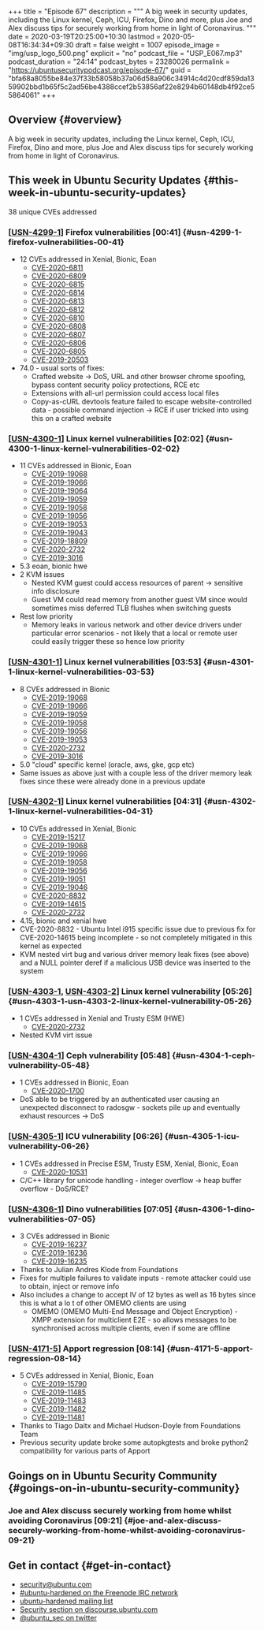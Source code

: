+++
title = "Episode 67"
description = """
  A big week in security updates, including the Linux kernel, Ceph, ICU,
  Firefox, Dino and more, plus Joe and Alex discuss tips for securely working
  from home in light of Coronavirus.
  """
date = 2020-03-19T20:25:00+10:30
lastmod = 2020-05-08T16:34:34+09:30
draft = false
weight = 1007
episode_image = "img/usp_logo_500.png"
explicit = "no"
podcast_file = "USP_E067.mp3"
podcast_duration = "24:14"
podcast_bytes = 23280026
permalink = "https://ubuntusecuritypodcast.org/episode-67/"
guid = "bfa68a8055be84e37f33b58058b37a06d58a906c34914c4d20cdf859da1359902bbd1b65f5c2ad56be4388ccef2b53856af22e8294b60148db4f92ce55864061"
+++

## Overview {#overview}

A big week in security updates, including the Linux kernel, Ceph, ICU,
Firefox, Dino and more, plus Joe and Alex discuss tips for securely working
from home in light of Coronavirus.


## This week in Ubuntu Security Updates {#this-week-in-ubuntu-security-updates}

38 unique CVEs addressed


### [[USN-4299-1](https://usn.ubuntu.com/4299-1/)] Firefox vulnerabilities [00:41] {#usn-4299-1-firefox-vulnerabilities-00-41}

-   12 CVEs addressed in Xenial, Bionic, Eoan
    -   [CVE-2020-6811](https://people.canonical.com/~ubuntu-security/cve/CVE-2020-6811) <!-- medium -->
    -   [CVE-2020-6809](https://people.canonical.com/~ubuntu-security/cve/CVE-2020-6809) <!-- medium -->
    -   [CVE-2020-6815](https://people.canonical.com/~ubuntu-security/cve/CVE-2020-6815) <!-- medium -->
    -   [CVE-2020-6814](https://people.canonical.com/~ubuntu-security/cve/CVE-2020-6814) <!-- medium -->
    -   [CVE-2020-6813](https://people.canonical.com/~ubuntu-security/cve/CVE-2020-6813) <!-- low -->
    -   [CVE-2020-6812](https://people.canonical.com/~ubuntu-security/cve/CVE-2020-6812) <!-- low -->
    -   [CVE-2020-6810](https://people.canonical.com/~ubuntu-security/cve/CVE-2020-6810) <!-- medium -->
    -   [CVE-2020-6808](https://people.canonical.com/~ubuntu-security/cve/CVE-2020-6808) <!-- medium -->
    -   [CVE-2020-6807](https://people.canonical.com/~ubuntu-security/cve/CVE-2020-6807) <!-- medium -->
    -   [CVE-2020-6806](https://people.canonical.com/~ubuntu-security/cve/CVE-2020-6806) <!-- medium -->
    -   [CVE-2020-6805](https://people.canonical.com/~ubuntu-security/cve/CVE-2020-6805) <!-- medium -->
    -   [CVE-2019-20503](https://people.canonical.com/~ubuntu-security/cve/CVE-2019-20503) <!-- medium -->
-   74.0 - usual sorts of fixes:
    -   Crafted website -> DoS, URL and other browser chrome spoofing, bypass
        content security policy protections, RCE etc
    -   Extensions with all-url permission could access local files
    -   Copy-as-cURL devtools feature failed to escape website-controlled
        data - possible command injection -> RCE if user tricked into using
        this on a crafted website


### [[USN-4300-1](https://usn.ubuntu.com/4300-1/)] Linux kernel vulnerabilities [02:02] {#usn-4300-1-linux-kernel-vulnerabilities-02-02}

-   11 CVEs addressed in Bionic, Eoan
    -   [CVE-2019-19068](https://people.canonical.com/~ubuntu-security/cve/CVE-2019-19068) <!-- low -->
    -   [CVE-2019-19066](https://people.canonical.com/~ubuntu-security/cve/CVE-2019-19066) <!-- low -->
    -   [CVE-2019-19064](https://people.canonical.com/~ubuntu-security/cve/CVE-2019-19064) <!-- low -->
    -   [CVE-2019-19059](https://people.canonical.com/~ubuntu-security/cve/CVE-2019-19059) <!-- low -->
    -   [CVE-2019-19058](https://people.canonical.com/~ubuntu-security/cve/CVE-2019-19058) <!-- low -->
    -   [CVE-2019-19056](https://people.canonical.com/~ubuntu-security/cve/CVE-2019-19056) <!-- low -->
    -   [CVE-2019-19053](https://people.canonical.com/~ubuntu-security/cve/CVE-2019-19053) <!-- low -->
    -   [CVE-2019-19043](https://people.canonical.com/~ubuntu-security/cve/CVE-2019-19043) <!-- low -->
    -   [CVE-2019-18809](https://people.canonical.com/~ubuntu-security/cve/CVE-2019-18809) <!-- low -->
    -   [CVE-2020-2732](https://people.canonical.com/~ubuntu-security/cve/CVE-2020-2732) <!-- medium -->
    -   [CVE-2019-3016](https://people.canonical.com/~ubuntu-security/cve/CVE-2019-3016) <!-- medium -->
-   5.3 eoan, bionic hwe
-   2 KVM issues
    -   Nested KVM guest could access resources of parent -> sensitive info
        disclosure
    -   Guest VM could read memory from another guest VM since would sometimes
        miss deferred TLB flushes when switching guests
-   Rest low priority
    -   Memory leaks in various network and other device drivers under
        particular error scenarios - not likely that a local or remote user
        could easily trigger these so hence low priority


### [[USN-4301-1](https://usn.ubuntu.com/4301-1/)] Linux kernel vulnerabilities [03:53] {#usn-4301-1-linux-kernel-vulnerabilities-03-53}

-   8 CVEs addressed in Bionic
    -   [CVE-2019-19068](https://people.canonical.com/~ubuntu-security/cve/CVE-2019-19068) <!-- low -->
    -   [CVE-2019-19066](https://people.canonical.com/~ubuntu-security/cve/CVE-2019-19066) <!-- low -->
    -   [CVE-2019-19059](https://people.canonical.com/~ubuntu-security/cve/CVE-2019-19059) <!-- low -->
    -   [CVE-2019-19058](https://people.canonical.com/~ubuntu-security/cve/CVE-2019-19058) <!-- low -->
    -   [CVE-2019-19056](https://people.canonical.com/~ubuntu-security/cve/CVE-2019-19056) <!-- low -->
    -   [CVE-2019-19053](https://people.canonical.com/~ubuntu-security/cve/CVE-2019-19053) <!-- low -->
    -   [CVE-2020-2732](https://people.canonical.com/~ubuntu-security/cve/CVE-2020-2732) <!-- medium -->
    -   [CVE-2019-3016](https://people.canonical.com/~ubuntu-security/cve/CVE-2019-3016) <!-- medium -->
-   5.0 "cloud" specific kernel (oracle, aws, gke, gcp etc)
-   Same issues as above just with a couple less of the driver memory leak
    fixes since these were already done in a previous update


### [[USN-4302-1](https://usn.ubuntu.com/4302-1/)] Linux kernel vulnerabilities [04:31] {#usn-4302-1-linux-kernel-vulnerabilities-04-31}

-   10 CVEs addressed in Xenial, Bionic
    -   [CVE-2019-15217](https://people.canonical.com/~ubuntu-security/cve/CVE-2019-15217) <!-- negligible -->
    -   [CVE-2019-19068](https://people.canonical.com/~ubuntu-security/cve/CVE-2019-19068) <!-- low -->
    -   [CVE-2019-19066](https://people.canonical.com/~ubuntu-security/cve/CVE-2019-19066) <!-- low -->
    -   [CVE-2019-19058](https://people.canonical.com/~ubuntu-security/cve/CVE-2019-19058) <!-- low -->
    -   [CVE-2019-19056](https://people.canonical.com/~ubuntu-security/cve/CVE-2019-19056) <!-- low -->
    -   [CVE-2019-19051](https://people.canonical.com/~ubuntu-security/cve/CVE-2019-19051) <!-- low -->
    -   [CVE-2019-19046](https://people.canonical.com/~ubuntu-security/cve/CVE-2019-19046) <!-- low -->
    -   [CVE-2020-8832](https://people.canonical.com/~ubuntu-security/cve/CVE-2020-8832) <!-- medium -->
    -   [CVE-2019-14615](https://people.canonical.com/~ubuntu-security/cve/CVE-2019-14615) <!-- medium -->
    -   [CVE-2020-2732](https://people.canonical.com/~ubuntu-security/cve/CVE-2020-2732) <!-- medium -->
-   4.15, bionic and xenial hwe
-   CVE-2020-8832 - Ubuntu Intel i915 specific issue due to previous fix for
    CVE-2020-14615 being incomplete - so not completely mitigated in this
    kernel as expected
-   KVM nested virt bug and various driver memory leak fixes (see above) and
    a NULL pointer deref if a malicious USB device was inserted to the system


### [[USN-4303-1](https://usn.ubuntu.com/4303-1/), [USN-4303-2](https://usn.ubuntu.com/4303-2/)] Linux kernel vulnerability [05:26] {#usn-4303-1-usn-4303-2-linux-kernel-vulnerability-05-26}

-   1 CVEs addressed in Xenial and Trusty ESM (HWE)
    -   [CVE-2020-2732](https://people.canonical.com/~ubuntu-security/cve/CVE-2020-2732) <!-- medium -->
-   Nested KVM virt issue


### [[USN-4304-1](https://usn.ubuntu.com/4304-1/)] Ceph vulnerability [05:48] {#usn-4304-1-ceph-vulnerability-05-48}

-   1 CVEs addressed in Bionic, Eoan
    -   [CVE-2020-1700](https://people.canonical.com/~ubuntu-security/cve/CVE-2020-1700) <!-- medium -->
-   DoS able to be triggered by an authenticated user causing an unexpected
    disconnect to radosgw - sockets pile up and eventually exhaust resources
    -> DoS


### [[USN-4305-1](https://usn.ubuntu.com/4305-1/)] ICU vulnerability [06:26] {#usn-4305-1-icu-vulnerability-06-26}

-   1 CVEs addressed in Precise ESM, Trusty ESM, Xenial, Bionic, Eoan
    -   [CVE-2020-10531](https://people.canonical.com/~ubuntu-security/cve/CVE-2020-10531) <!-- medium -->
-   C/C++ library for unicode handling - integer overflow -> heap buffer
    overflow - DoS/RCE?


### [[USN-4306-1](https://usn.ubuntu.com/4306-1/)] Dino vulnerabilities [07:05] {#usn-4306-1-dino-vulnerabilities-07-05}

-   3 CVEs addressed in Bionic
    -   [CVE-2019-16237](https://people.canonical.com/~ubuntu-security/cve/CVE-2019-16237) <!-- medium -->
    -   [CVE-2019-16236](https://people.canonical.com/~ubuntu-security/cve/CVE-2019-16236) <!-- medium -->
    -   [CVE-2019-16235](https://people.canonical.com/~ubuntu-security/cve/CVE-2019-16235) <!-- medium -->
-   Thanks to Julian Andres Klode from Foundations
-   Fixes for multiple failures to validate inputs - remote attacker could
    use to obtain, inject or remove info
-   Also includes a change to accept IV of 12 bytes as well as 16 bytes since
    this is what a lo t of other OMEMO clients are using
    -   OMEMO (OMEMO Multi-End Message and Object Encryption) - XMPP extension
        for multiclient E2E - so allows messages to be synchronised across
        multiple clients, even if some are offline


### [[USN-4171-5](https://usn.ubuntu.com/4171-5/)] Apport regression [08:14] {#usn-4171-5-apport-regression-08-14}

-   5 CVEs addressed in Xenial, Bionic, Eoan
    -   [CVE-2019-15790](https://people.canonical.com/~ubuntu-security/cve/CVE-2019-15790) <!-- medium -->
    -   [CVE-2019-11485](https://people.canonical.com/~ubuntu-security/cve/CVE-2019-11485) <!-- medium -->
    -   [CVE-2019-11483](https://people.canonical.com/~ubuntu-security/cve/CVE-2019-11483) <!-- medium -->
    -   [CVE-2019-11482](https://people.canonical.com/~ubuntu-security/cve/CVE-2019-11482) <!-- medium -->
    -   [CVE-2019-11481](https://people.canonical.com/~ubuntu-security/cve/CVE-2019-11481) <!-- low -->
-   Thanks to Tiago Daitx and Michael Hudson-Doyle from Foundations Team
-   Previous security update broke some autopkgtests and broke python2
    compatibility for various parts of Apport


## Goings on in Ubuntu Security Community {#goings-on-in-ubuntu-security-community}


### Joe and Alex discuss securely working from home whilst avoiding Coronavirus [09:21] {#joe-and-alex-discuss-securely-working-from-home-whilst-avoiding-coronavirus-09-21}


## Get in contact {#get-in-contact}

-   [security@ubuntu.com](mailto:security@ubuntu.com)
-   [#ubuntu-hardened on the Freenode IRC network](http://webchat.freenode.net/#ubuntu-hardened)
-   [ubuntu-hardened mailing list](https://lists.ubuntu.com/mailman/listinfo/ubuntu-hardened)
-   [Security section on discourse.ubuntu.com](https://discourse.ubuntu.com/c/security)
-   [@ubuntu\_sec on twitter](https://twitter.com/ubuntu%5Fsec)